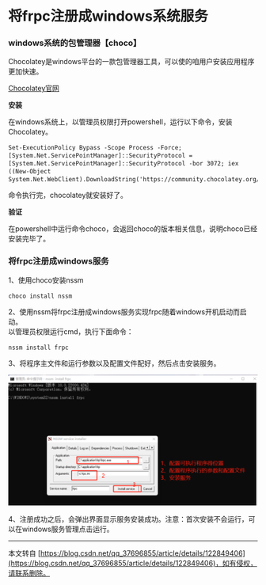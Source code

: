 # 将frpc注册成windows系统服务

### windows系统的包管理器【choco】

Chocolatey是windows平台的一款包管理器工具，可以使的咱用户安装应用程序更加快速。

[Chocolatey官网](https://chocolatey.org/)

**安装**

在windows系统上，以管理员权限打开powershell，运行以下命令，安装Chocolatey。

```shell
Set-ExecutionPolicy Bypass -Scope Process -Force; [System.Net.ServicePointManager]::SecurityProtocol = [System.Net.ServicePointManager]::SecurityProtocol -bor 3072; iex ((New-Object System.Net.WebClient).DownloadString('https://community.chocolatey.org/install.ps1'))
```

命令执行完，chocolatey就安装好了。

**验证**

在powershell中运行命令choco，会返回choco的版本相关信息，说明choco已经安装完毕了。


### 将frpc注册成windows服务

1、使用choco安装nssm

```shell
choco install nssm
```

2、使用nssm将frpc注册成windows服务实现frpc随着windows开机启动而启动。  
以管理员权限运行cmd，执行下面命令：

```shell
nssm install frpc
```

3、将程序主文件和运行参数以及配置文件配好，然后点击安装服务。

  ![](../_media/Snipaste_2023-01-18_11-27-02.png ':size=100%')

4、注册成功之后，会弹出界面显示服务安装成功。注意：首次安装不会运行，可以在windows服务管理点击运行。

---

本文转自 [https://blog.csdn.net/qq_37696855/article/details/122849406](https://blog.csdn.net/qq_37696855/article/details/122849406)，如有侵权，请联系删除。
